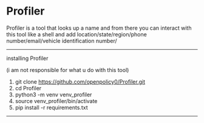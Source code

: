 # Profiler
Profiler is a tool that looks up a name and from there you can interact with this tool like a shell and add location/state/region/phone number/email/vehicle identification number/ 




----------------------------------------------------------------------------------------------------------------------

installing Profiler

(i am not responsible for what u do with this tool)


1. git clone https://github.com/openpolicy0/Profiler.git
2. cd Profiler 
3. python3 -m venv venv_profiler
4. source venv_profiler/bin/activate
5. pip install -r requirements.txt 

----------------------------------------------------------------------------------------------------------------------
